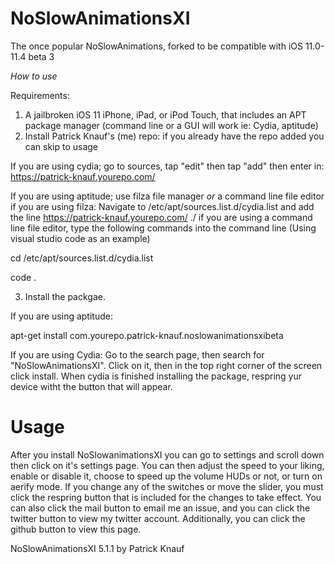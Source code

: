 # NoSlowAnimationsXI
The once popular NoSlowAnimations, forked to be compatible with iOS 11.0-11.4 beta 3

*How to use*

Requirements:
1. A jailbroken iOS 11 iPhone, iPad, or iPod Touch, that includes an APT package manager (command line or a GUI will work ie: Cydia, aptitude)
2. Install Patrick Knauf's (me) repo: if you already have the repo added you can skip to usage

If you are using cydia; go to sources, tap "edit" then tap "add" then enter in: https://patrick-knauf.yourepo.com/

If you are using aptitude; use filza file manager *or* a command line file editor
if you are using filza: Navigate to /etc/apt/sources.list.d/cydia.list and add the line https://patrick-knauf.yourepo.com/ ./
if you are using a command line file editor, type the following commands into the command line (Using visual studio code as an example)

cd /etc/apt/sources.list.d/cydia.list

code .

3. Install the packgae.

If you are using aptitude: 

apt-get install com.yourepo.patrick-knauf.noslowanimationsxibeta

If you are using Cydia: 
Go to the search page, then search for "NoSlowAnimationsXI". Click on it, then in the top right corner of the screen click install. When cydia is finished installing the package, respring yur device witht the button that will appear.

# Usage

After you install NoSlowanimationsXI you can go to settings and scroll down then click on it's settings page. You can then adjust the speed to your liking, enable or disable it, choose to speed up the volume HUDs or not, or turn on aerify mode. If you change any of the switches or move the slider, you must click the respring button that is included for the changes to take effect. You can also click the mail button to email me an issue, and you can click the twitter button to view my twitter account. Additionally, you can click the github button to view this page. 


NoSlowAnimationsXI 5.1.1 by Patrick Knauf

